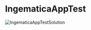 # IngematicaAppTest
![IngematicaAppTestSolution]([URL_de_la_imagen](https://github.com/DelmerRo/MyWebIngematica/blob/master/MyWeb1/wwwroot/image/IngematicaAppTestSolution.png)https://github.com/DelmerRo/MyWebIngematica/blob/master/MyWeb1/wwwroot/image/IngematicaAppTestSolution.png)


